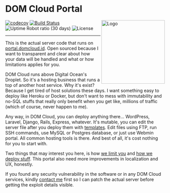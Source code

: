 # DOM Cloud Portal

<p><img align="right" src="https://portal.domcloud.id/logo.svg" alt="Logo" width=200px></p>

[![codecov](https://codecov.io/gh/domcloud/dom-portal/branch/master/graph/badge.svg?token=KVP6A2KFXW)](https://codecov.io/gh/domcloud/dom-portal)
[![Build Status](https://travis-ci.com/domcloud/dom-portal.svg?branch=master)](https://travis-ci.com/domcloud/dom-portal)
![Uptime Robot ratio (30 days)](https://img.shields.io/uptimerobot/ratio/m786188407-1d0bd21c51b4159f15ad894f)
![License](https://img.shields.io/github/license/domcloud/dom-portal)

---

This is the actual server code that runs on [portal.domcloud.id](https://portal.domcloud.id). Open sourced because I want to transparent and clear about how your data will be handled and what or how limitations applies for you.

DOM Cloud runs above Digital Ocean's Droplet. So it's a hosting business that runs a top of another host service. Why it's exist? Because I get tired of host solutions these days. I want something easy to deploy like Heroku or Docker, but don't want to mess with immutability and no-SQL stuffs that really only benefit when you get like, millions of traffic (which of course, never happen to me).

Any way, in DOM Cloud, you can deploy anything there... WordPress, Laravel, Django, Rails, Express, whatever. It's mutable, you can edit the server file after you deploy them with [templates](https://github.com/domcloud/dom-templates). Edit files using FTP, run SSH commands, use MySQL or Postgres database, or just use Webmin portal. All common hosting tools is there. And best of all, it's cost nothing for you to start with.

Two things that may interest you here, is how [we limit you](app/Commands/CronJob.php) and [how we deploy stuff](app/Libraries/TemplateDeployer.php). This portal also need more improvements in localization and UX, honestly.

If you found any security vulnerability in the software or in any DOM Cloud services, kindly [contact me](mailto:willnode@wellosoft.net) first so I can patch the actual server before getting the exploit details visible.
